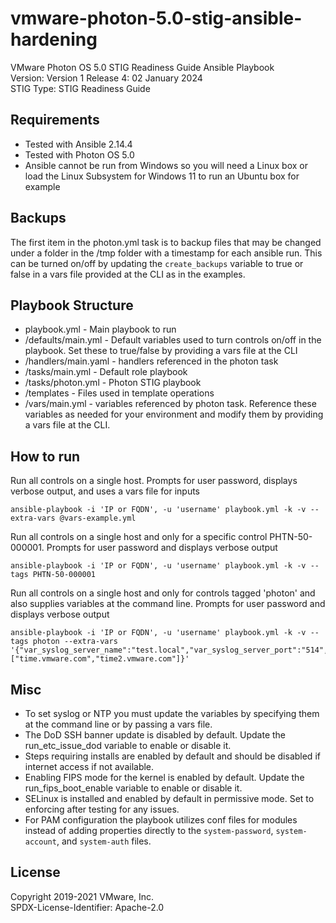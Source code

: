 # vmware-photon-5.0-stig-ansible-hardening
VMware Photon OS 5.0 STIG Readiness Guide Ansible Playbook  
Version: Version 1 Release 4: 02 January 2024  
STIG Type: STIG Readiness Guide 

## Requirements
- Tested with Ansible 2.14.4
- Tested with Photon OS 5.0
- Ansible cannot be run from Windows so you will need a Linux box or load the Linux Subsystem for Windows 11 to run an Ubuntu box for example

## Backups
The first item in the photon.yml task is to backup files that may be changed under a folder in the /tmp folder with a timestamp for each ansible run.
This can be turned on/off by updating the `create_backups` variable to true or false in a vars file provided at the CLI as in the examples.

## Playbook Structure

- playbook.yml - Main playbook to run
- /defaults/main.yml - Default variables used to turn controls on/off in the playbook.  Set these to true/false by providing a vars file at the CLI
- /handlers/main.yaml - handlers referenced in the photon task
- /tasks/main.yml - Default role playbook
- /tasks/photon.yml - Photon STIG playbook
- /templates - Files used in template operations
- /vars/main.yml - variables referenced by photon task.  Reference these variables as needed for your environment and modify them by providing a vars file at the CLI.

## How to run

Run all controls on a single host. Prompts for user password, displays verbose output, and uses a vars file for inputs
```
ansible-playbook -i 'IP or FQDN', -u 'username' playbook.yml -k -v --extra-vars @vars-example.yml
```

Run all controls on a single host and only for a specific control PHTN-50-000001. Prompts for user password and displays verbose output  
```
ansible-playbook -i 'IP or FQDN', -u 'username' playbook.yml -k -v --tags PHTN-50-000001  
```

Run all controls on a single host and only for controls tagged 'photon' and also supplies variables at the command line. Prompts for user password and displays verbose output
```
ansible-playbook -i 'IP or FQDN', -u 'username' playbook.yml -k -v --tags photon --extra-vars '{"var_syslog_server_name":"test.local","var_syslog_server_port":"514","var_ntp_servers":["time.vmware.com","time2.vmware.com"]}'
```

## Misc
- To set syslog or NTP you must update the variables by specifying them at the command line or by passing a vars file.
- The DoD SSH banner update is disabled by default. Update the run_etc_issue_dod variable to enable or disable it.
- Steps requiring installs are enabled by default and should be disabled if internet access if not available.
- Enabling FIPS mode for the kernel is enabled by default. Update the run_fips_boot_enable variable to enable or disable it.
- SELinux is installed and enabled by default in permissive mode. Set to enforcing after testing for any issues.
- For PAM configuration the playbook utilizes conf files for modules instead of adding properties directly to the `system-password`, `system-account`, and `system-auth` files.

## License
Copyright 2019-2021 VMware, Inc.  
SPDX-License-Identifier: Apache-2.0  
